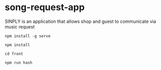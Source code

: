 # song-request-app
SINPLY is an application that allows shop and guest to communicate via music request


`npm install -g serve`

`npm install`

`cd front`

`npm run hash`
